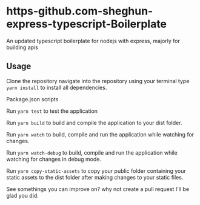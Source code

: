 # https-github.com-sheghun-express-typescript-Boilerplate

An updated typescript boilerplate for nodejs with express, majorly for building apis

## Usage

Clone the repository navigate into the repository using your terminal type `yarn install` to install all dependencies.

Package.json scripts

Run `yarn test` to test the application

Run  `yarn build` to build and compile the application to your dist folder.

Run `yarn watch` to build, compile and run the application while watching for changes.

Run `yarn watch-debug` to build, compile and run the application while watching for changes in debug mode.

Run `yarn copy-static-assets` to copy your public folder containing your static assets to the dist folder after making changes to your static files.

See somethings you can improve on? why not create a pull request I'll be glad you did.
